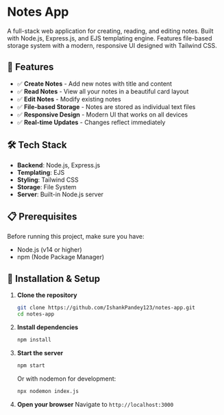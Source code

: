 # Notes App

A full-stack web application for creating, reading, and editing notes. Built with Node.js, Express.js, and EJS templating engine. Features file-based storage system with a modern, responsive UI designed with Tailwind CSS.

## 🚀 Features

- ✅ **Create Notes** - Add new notes with title and content
- ✅ **Read Notes** - View all your notes in a beautiful card layout
- ✅ **Edit Notes** - Modify existing notes
- ✅ **File-based Storage** - Notes are stored as individual text files
- ✅ **Responsive Design** - Modern UI that works on all devices
- ✅ **Real-time Updates** - Changes reflect immediately

## 🛠️ Tech Stack

- **Backend**: Node.js, Express.js
- **Templating**: EJS
- **Styling**: Tailwind CSS
- **Storage**: File System
- **Server**: Built-in Node.js server

## 📋 Prerequisites

Before running this project, make sure you have:

- Node.js (v14 or higher)
- npm (Node Package Manager)

## 🚀 Installation & Setup

1. **Clone the repository**
   ```bash
   git clone https://github.com/IshankPandey123/notes-app.git
   cd notes-app
   ```

2. **Install dependencies**
   ```bash
   npm install
   ```

3. **Start the server**
   ```bash
   npm start
   ```
   Or with nodemon for development:
   ```bash
   npx nodemon index.js
   ```

4. **Open your browser**
   Navigate to `http://localhost:3000`

